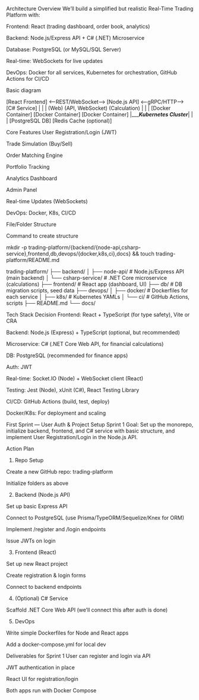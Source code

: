 Architecture Overview
We’ll build a simplified but realistic Real-Time Trading Platform with:

Frontend: React (trading dashboard, order book, analytics)

Backend: Node.js/Express API + C# (.NET) Microservice

Database: PostgreSQL (or MySQL/SQL Server)

Real-time: WebSockets for live updates

DevOps: Docker for all services, Kubernetes for orchestration, GitHub Actions for CI/CD


Basic diagram

[React Frontend] <--REST/WebSocket--> [Node.js API] <--gRPC/HTTP--> [C# Service]
        |                                  |                             |
     (Web)                             (API, WebSocket)            (Calculation)
        |                                  |                             |
    [Docker Container]              [Docker Container]             [Docker Container]
        |______________________________Kubernetes Cluster___________________________|
                                   |                  |
                            [PostgreSQL DB]     [Redis Cache (optional)]

Core Features
User Registration/Login (JWT)

Trade Simulation (Buy/Sell)

Order Matching Engine

Portfolio Tracking

Analytics Dashboard

Admin Panel

Real-time Updates (WebSockets)

DevOps: Docker, K8s, CI/CD

File/Folder Structure

Command to create structure 

mkdir -p trading-platform/{backend/{node-api,csharp-service},frontend,db,devops/{docker,k8s,ci},docs} && touch trading-platform/README.md

trading-platform/
├── backend/
│   ├── node-api/          # Node.js/Express API (main backend)
│   └── csharp-service/    # .NET Core microservice (calculations)
├── frontend/              # React app (dashboard, UI)
├── db/                    # DB migration scripts, seed data
├── devops/
│   ├── docker/            # Dockerfiles for each service
│   ├── k8s/               # Kubernetes YAMLs
│   └── ci/                # GitHub Actions, scripts
├── README.md
└── docs/

Tech Stack Decision
Frontend: React + TypeScript (for type safety), Vite or CRA

Backend: Node.js (Express) + TypeScript (optional, but recommended)

Microservice: C# (.NET Core Web API, for financial calculations)

DB: PostgreSQL (recommended for finance apps)

Auth: JWT

Real-time: Socket.IO (Node) + WebSocket client (React)

Testing: Jest (Node), xUnit (C#), React Testing Library

CI/CD: GitHub Actions (build, test, deploy)

Docker/K8s: For deployment and scaling

First Sprint — User Auth & Project Setup
Sprint 1 Goal:
Set up the monorepo, initialize backend, frontend, and C# service with basic structure, and implement User Registration/Login in the Node.js API.

Action Plan
1. Repo Setup

Create a new GitHub repo: trading-platform

Initialize folders as above

2. Backend (Node.js API)

Set up basic Express API

Connect to PostgreSQL (use Prisma/TypeORM/Sequelize/Knex for ORM)

Implement /register and /login endpoints

Issue JWTs on login

3. Frontend (React)

Set up new React project

Create registration & login forms

Connect to backend endpoints

4. (Optional) C# Service

Scaffold .NET Core Web API (we’ll connect this after auth is done)

5. DevOps

Write simple Dockerfiles for Node and React apps

Add a docker-compose.yml for local dev

Deliverables for Sprint 1
User can register and login via API

JWT authentication in place

React UI for registration/login

Both apps run with Docker Compose

